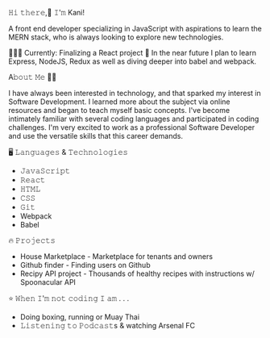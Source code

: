 𝙷𝚒 𝚝𝚑𝚎𝚛𝚎,👋 𝙸'𝚖 Kani!

A front end developer specializing in JavaScript with aspirations to learn the MERN stack, who is always looking to explore new technologies.

👩🏽‍💻 Currently: Finalizing a React project
🌱 In the near future I plan to learn Express, NodeJS, Redux as well as diving deeper into babel and webpack.

A𝚋𝚘𝚞𝚝 𝙼𝚎 🤸‍♂️

I have always been interested in technology, and that sparked my interest in Software Development. I learned more about the subject via online resources and began to teach myself basic concepts. I've become intimately familiar with several coding languages and participated in coding challenges. I'm very excited to work as a professional Software Developer and use the versatile skills that this career demands.

🖥️ 𝙻𝚊𝚗𝚐𝚞𝚊𝚐𝚎𝚜 & 𝚃𝚎𝚌𝚑𝚗𝚘𝚕𝚘𝚐𝚒𝚎𝚜

* 𝙹𝚊𝚟𝚊𝚂𝚌𝚛𝚒𝚙𝚝
* 𝚁𝚎𝚊𝚌𝚝
* 𝙷𝚃𝙼𝙻
* 𝙲𝚂𝚂
* 𝙶𝚒𝚝
* Webpack
* Babel

🔥 𝙿𝚛𝚘𝚓𝚎𝚌𝚝𝚜

* House Marketplace - Marketplace for tenants and owners
* Github finder - Finding users on Github
* Recipy API project - Thousands of healthy recipes with instructions w/ Spoonacular API

⭐️ 𝚆𝚑𝚎𝚗 𝙸'𝚖 𝚗𝚘𝚝 𝚌𝚘𝚍𝚒𝚗𝚐 𝙸 𝚊𝚖 . . .
* Doing boxing, running or Muay Thai
* 𝙻𝚒𝚜𝚝𝚎𝚗𝚒𝚗𝚐 𝚝𝚘 𝙿𝚘𝚍𝚌𝚊𝚜𝚝s & watching Arsenal FC

